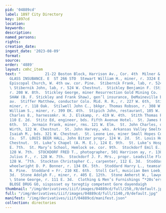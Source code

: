 ```yaml
---
pid: '04889cd'
label: 1897 City Directory
key: 1897cd
location: 
keywords: 
description: 
named_persons: 
rights: 
creation_date: 
ingest_date: '2023-08-09'
format: 
source: 
order: '4889'
layout: cmhc_item
text: "           21-22 Boston Block, Harrison Av., Cor. 4th  Milner & Hur ’ PLATE
  GLASS INSUBANCE. E  ST 266 STO  Stewart William H., miner, r. 3324 E. 3d.  St. George’s
  Episcopal Church, W. 4th uw. cor. Pine.  Stibernik Frank, lab, r. 524 W. Chestnut.
  \ Stibernik John, lab, r. 524 W. Chestnut.  Stickley Benjamin F. (Stickley & Shaw),
  r. 208 W. 8th.  Stickley George, miner Resurrection Gold Mining Co.  STICKLEY &
  SHAW (B. F. Stickley and Frank Shaw), gen’l insurance, DeMaineville blk, 600 Harrison
  av.  Stiffer Matthew, conductor Colo. Mid. R. R., r. 227 W. 6th,  Stillebacher Frank,
  miner, r. 118 Oak.  Stilwell John C., bkkpr. Thomas Robson, r. 308 W. 8th.  Stinson
  William S., miner, r. 399 EK. 4th.  Stipich John, restaurant, 105 W. 3d.  Stith
  Charles 8., harnessmkr. H. J. Elskamp, r. 419 W. 4th.  Stith Thomas P., lab, rms.
  110 E. 2d.  Stitz Ed, engineer, bds. Fifth Avenue Hotel.  St. James Hotel, 139 E.
  6th.  St. Jermain Frank, miner, rms. 121 W. Elm.  St. John Charles, driver G. L.
  Wirth, 122 W. Chestnut.  St. John Harvey, wks. Arkansas Valley Smelter.  St. John
  Isaiah M., bds. 321 W. Chestnut.  St. Leone Leo, miner Small Hopes Cons. Mining
  Co.  ST. LOUIS BEER HALL, John Bitzer propr, 124 W. 2d.  St. Louis House, 418 W.
  Chestnut.  St. Luke’s Chapel (A. M. E.), 124 E. 9th.  St. Luke’s Hospital, 206-208
  E. 7th.  St. Mary’s School, Hemlock se. cor. 9th.  Stockdorf Emil E., printer, r.
  128 W. 7th.  STOCKDORF FRED T., photographer, 501 Harrison ay, r. 138 E. 8th.  Stockdorf
  Julius F., r. 128 W. 7th.  Stockdorf J. F. Mrs., propr. Leadville Floral Conservatory,
  128 W. ‘7th.  Stockton Christopher C., carpenter, 112 E. 3d.  Stoddard Jerry H.,
  wheelwright D. P. Bonner, r. 134 EK. 5th.  Stoddard Harry L., teamsater, r. 613
  N. Pine.  Stoddard » Fr. 210 KE. 6th.  Stoll Carl, musician Ben Loeb, r. 321 W.
  3d.  Stone Adolph F., miner, r. 405 E. 12th.  Stone Amherst W., lawyer, 145 E. 5th.
  \ Stone George, r. 111 E. 3d.  Clothing & Men’s Furnishings “*20s‘erstson Av.        THE
  BLOSE DRUG GO, sispssset oy toregtiy competent Gore dayendaigh          "
thumbnail: "/img/derivatives/iiif/images/04889cd/full/250,/0/default.jpg"
full: "/img/derivatives/iiif/images/04889cd/full/1140,/0/default.jpg"
manifest: "/img/derivatives/iiif/04889cd/manifest.json"
collection: directories
---
```


